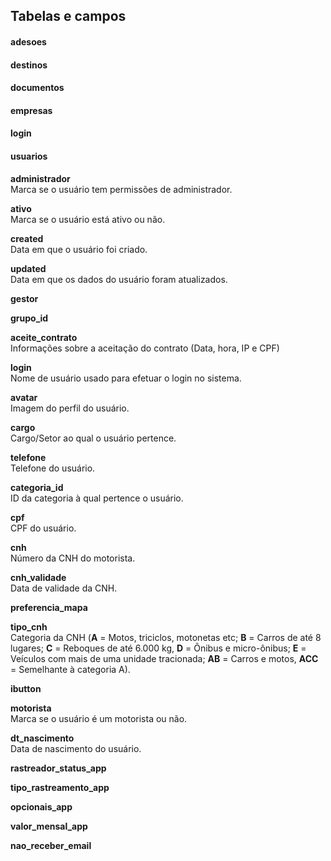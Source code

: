 ## Tabelas e campos

#### adesoes

#### destinos

#### documentos

#### empresas

#### login

#### usuarios
**administrador**  
Marca se o usuário tem permissões de administrador.

**ativo**  
Marca se o usuário está ativo ou não.

**created**  
Data em que o usuário foi criado.  

**updated**  
Data em que os dados do usuário foram atualizados.

**gestor**  


**grupo_id**  


**aceite_contrato**  
Informações sobre a aceitação do contrato (Data, hora, IP e CPF)

**login**  
Nome de usuário usado para efetuar o login no sistema.

**avatar**  
Imagem do perfil do usuário.

**cargo**  
Cargo/Setor ao qual o usuário pertence.

**telefone**  
Telefone do usuário.

**categoria_id**  
ID da categoria à qual pertence o usuário.

**cpf**  
CPF do usuário.

**cnh**  
Número da CNH do motorista.

**cnh_validade**  
Data de validade da CNH.

**preferencia_mapa**  


**tipo_cnh**  
Categoria da CNH (**A** = Motos, triciclos, motonetas etc; **B** = Carros de até 8 lugares; **C** = Reboques de até 6.000 kg, **D** = Ônibus e micro-ônibus; **E** = Veículos com mais de uma unidade tracionada; **AB** = Carros e motos, **ACC** = Semelhante à categoria A).

**ibutton**  


**motorista**  
Marca se o usuário é um motorista ou não.

**dt_nascimento**  
Data de nascimento do usuário.

**rastreador_status_app**  


**tipo_rastreamento_app**  


**opcionais_app**  


**valor_mensal_app**  


**nao_receber_email**  

